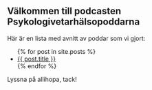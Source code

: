 ## Välkommen till podcasten Psykologivetarhälsopoddarna

Här är en lista med avnitt av poddar som vi gjort:

<ul>
  {% for post in site.posts %}
    <li>
      <a href="{{ post.url }}">{{ post.title }}</a>
    </li>
  {% endfor %}
</ul>

Lyssna på allihopa, tack!
